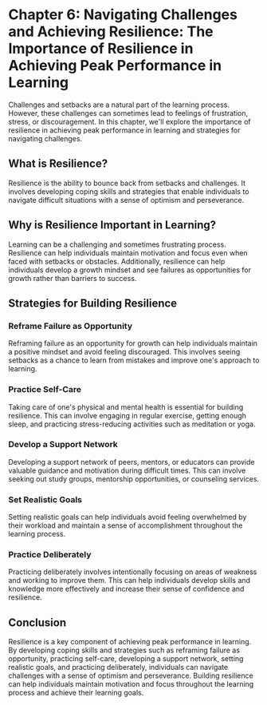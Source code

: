 Chapter 6: Navigating Challenges and Achieving Resilience: The Importance of Resilience in Achieving Peak Performance in Learning
=================================================================================================================================

Challenges and setbacks are a natural part of the learning process. However, these challenges can sometimes lead to feelings of frustration, stress, or discouragement. In this chapter, we'll explore the importance of resilience in achieving peak performance in learning and strategies for navigating challenges.

What is Resilience?
-------------------

Resilience is the ability to bounce back from setbacks and challenges. It involves developing coping skills and strategies that enable individuals to navigate difficult situations with a sense of optimism and perseverance.

Why is Resilience Important in Learning?
----------------------------------------

Learning can be a challenging and sometimes frustrating process. Resilience can help individuals maintain motivation and focus even when faced with setbacks or obstacles. Additionally, resilience can help individuals develop a growth mindset and see failures as opportunities for growth rather than barriers to success.

Strategies for Building Resilience
----------------------------------

### Reframe Failure as Opportunity

Reframing failure as an opportunity for growth can help individuals maintain a positive mindset and avoid feeling discouraged. This involves seeing setbacks as a chance to learn from mistakes and improve one's approach to learning.

### Practice Self-Care

Taking care of one's physical and mental health is essential for building resilience. This can involve engaging in regular exercise, getting enough sleep, and practicing stress-reducing activities such as meditation or yoga.

### Develop a Support Network

Developing a support network of peers, mentors, or educators can provide valuable guidance and motivation during difficult times. This can involve seeking out study groups, mentorship opportunities, or counseling services.

### Set Realistic Goals

Setting realistic goals can help individuals avoid feeling overwhelmed by their workload and maintain a sense of accomplishment throughout the learning process.

### Practice Deliberately

Practicing deliberately involves intentionally focusing on areas of weakness and working to improve them. This can help individuals develop skills and knowledge more effectively and increase their sense of confidence and resilience.

Conclusion
----------

Resilience is a key component of achieving peak performance in learning. By developing coping skills and strategies such as reframing failure as opportunity, practicing self-care, developing a support network, setting realistic goals, and practicing deliberately, individuals can navigate challenges with a sense of optimism and perseverance. Building resilience can help individuals maintain motivation and focus throughout the learning process and achieve their learning goals.


